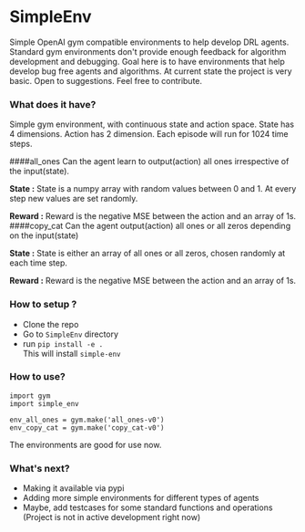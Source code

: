 # SimpleEnv
Simple OpenAI gym compatible environments to help develop DRL agents.
Standard gym environments don't provide enough feedback for algorithm development and debugging.
Goal here is to have environments that help develop bug free agents and algorithms.
At current state the project is very basic. Open to suggestions. Feel free to contribute. 

### What does it have?
Simple gym environment, with continuous state and action space.
State has 4 dimensions.
Action has 2 dimension.
Each episode will run for 1024 time steps.

####all_ones
Can the agent learn to output(action) all ones irrespective of the input(state).  

**State :**
State is a numpy array with random values between 0 and 1. 
At every step new values are set randomly.

**Reward :**
Reward is the negative MSE between the action and an array of 1s.
####copy_cat
Can the agent output(action) all ones or all zeros depending on the input(state) 

**State :**
State is either an array of all ones or all zeros, chosen randomly at each time step.

**Reward :**
Reward is the negative MSE between the action and an array of 1s.


### How to setup ?
* Clone the repo
* Go to `SimpleEnv` directory
* run `pip install -e .`
\
This will install `simple-env`

### How to use?
```
import gym
import simple_env

env_all_ones = gym.make('all_ones-v0')
env_copy_cat = gym.make('copy_cat-v0')
``` 
The environments are good for use now. 


### What's next?
* Making it available via pypi
* Adding more simple environments for different types of agents
* Maybe, add testcases for some standard functions and operations
\
(Project is not in active development right now)